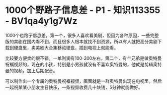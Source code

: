 # 1000个野路子信息差 - P1 - 知识113355 - BV1qa4y1g7Wz

1000个也路子信息差，第一个，很多人喜欢看美剧，但因为各种原因，一些完整版的美剧在国内看不到，而且很多人根本就找不到资源，所以有人就把高分美剧下载到硬盘里，卖美剧大合集移动硬盘，插到电视上就能看。

比较要方便卖的很不错，一单利润有100-200左右，第二个，有个兄弟是做奥特曼祝福视频的，现在的小孩，特别是小男孩就没有不喜欢奥特曼的，他就是剪辑奥特曼的视频，加上后期配音。

可以制作出一个专属的奥特曼祝福视频，画面就是一群奥特曼出现在电视里，然后一起祝某某小朋友生日快乐，一条视频收费几十块钱，5分钟就能做好。

